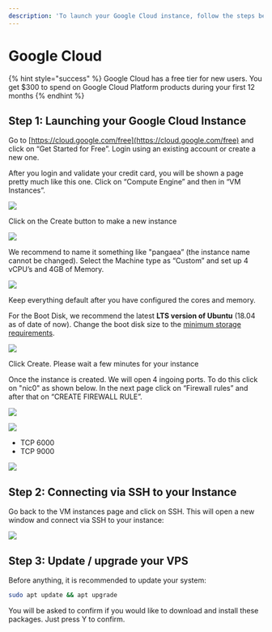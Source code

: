 ```yaml
---
description: 'To launch your Google Cloud instance, follow the steps below.'
---
```


# Google Cloud

{% hint style="success" %}
Google Cloud has a free tier for new users. You get $300 to spend on Google Cloud Platform products during your first 12 months
{% endhint %}

## Step 1: Launching your Google Cloud Instance <a id="step-1-launching-your-google-cloud-instance"></a>

Go to [https://cloud.google.com/free](https://cloud.google.com/free) and click on “Get Started for Free”. Login using an existing account or create a new one.

After you login and validate your credit card, you will be shown a page pretty much like this one. Click on “Compute Engine” and then in “VM Instances”.

![](https://blobs.gitbook.com/assets%2F-LlDqlxK8e45wuh1WH4h%2F-LmBR5kBgg9922w3-lIM%2F-LmBT2iqRO2RGMmA24sS%2FFirstPick.PNG?alt=media&token=d9ada2c6-c774-4242-90d2-2248c442df53)

Click on the Create button to make a new instance

![](https://blobs.gitbook.com/assets%2F-LlDqlxK8e45wuh1WH4h%2F-LmBR5kBgg9922w3-lIM%2F-LmBTANylI3L_EIZWgOd%2FVMcomputeCreate.PNG?alt=media&token=f101dbf5-f667-4b5d-8082-bf964fe9bbf4)

We recommend to name it something like "pangaea” \(the instance name cannot be changed\). Select the Machine type as “Custom” and set up 4 vCPU’s and 4GB of Memory.

![](https://blobs.gitbook.com/assets%2F-LlDqlxK8e45wuh1WH4h%2F-LmBR5kBgg9922w3-lIM%2F-LmBgeT41L-Y04ge1Nq6%2Fvminstancesetup.PNG?alt=media&token=7c89277f-eb66-429b-b8e9-06749e983f73)

Keep everything default after you have configured the cores and memory.

For the Boot Disk, we recommend the latest **LTS version of Ubuntu** \(18.04 as of date of now\). Change the boot disk size to the [minimum storage requirements](https://docs.harmony.one/home/validators/cloud-setup/minimum-requirements).

![](https://blobs.gitbook.com/assets%2F-LlDqlxK8e45wuh1WH4h%2F-LmBR5kBgg9922w3-lIM%2F-LmBhv4-FTM_WdWJGxhY%2Fcreateinstance.PNG?alt=media&token=54639c2e-217d-41d1-8885-469919855bf4)

Click Create. Please wait a few minutes for your instance

Once the instance is created. We will open 4 ingoing ports. To do this click on "nic0" as shown below. In the next page click on “Firewall rules” and after that on “CREATE FIREWALL RULE”.

![](https://blobs.gitbook.com/assets%2F-LlDqlxK8e45wuh1WH4h%2F-LmBR5kBgg9922w3-lIM%2F-LmBrlMhlGYf8n0LGdnx%2Ffirewallrules.PNG?alt=media&token=fd23e135-940f-4a6c-a248-3c566af62823)

![](https://blobs.gitbook.com/assets%2F-LlDqlxK8e45wuh1WH4h%2F-LmBR5kBgg9922w3-lIM%2F-LmBqtVY0Ssje29ti6uJ%2Fnic0.PNG?alt=media&token=ff2d6589-8f48-4b00-b312-98facb324887)

* TCP 6000
* TCP 9000

![](https://blobs.gitbook.com/assets%2F-LlDqlxK8e45wuh1WH4h%2F-LvzuQOmNvRXBWd1suxY%2F-LvzvhQqA76BwNmSY3AT%2Fports.jpg?alt=media&token=160965b3-2b20-4a80-98f5-fc76f7da070d)

## **Step 2: Connecting via SSH to your Instance** <a id="step-2-connecting-to-your-google-cloud-instance-and-copying-keys"></a>

Go back to the VM instances page and click on SSH. This will open a new window and connect via SSH to your instance:

![](https://blobs.gitbook.com/assets%2F-LlDqlxK8e45wuh1WH4h%2F-LmBR5kBgg9922w3-lIM%2F-LmBv5tDs9HYgcS64Ppa%2Fssh.PNG?alt=media&token=d6162ff5-f5be-403b-8cde-78fe4585354b)

## Step 3: Update / upgrade your VPS

Before anything, it is recommended to update your system:

```bash
sudo apt update && apt upgrade
```

You will be asked to confirm if you would like to download and install these packages. Just press Y to confirm.

